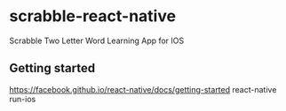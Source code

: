 # scrabble-react-native
Scrabble Two Letter Word Learning App for IOS

## Getting started
https://facebook.github.io/react-native/docs/getting-started
react-native run-ios
